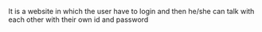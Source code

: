 It is a website in which the user have to login and then he/she can talk with each other with their
own id and password
